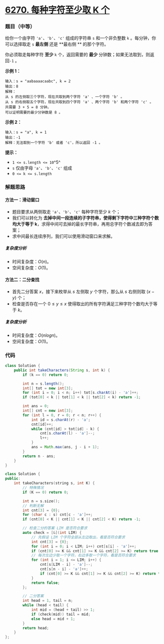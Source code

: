 # [6270. 每种字符至少取 K 个](https://leetcode.cn/problems/take-k-of-each-character-from-left-and-right/)

### 题目（中等）

给你一个由字符 `'a'`、`'b'`、`'c'` 组成的字符串 `s` 和一个非负整数 `k` 。每分钟，你可以选择取走 `s` **最左侧** 还是 **最右侧
** 的那个字符。

你必须取走每种字符 **至少** `k` 个，返回需要的 **最少** 分钟数；如果无法取到，则返回`-1` 。

**示例 1：**

```
输入：s = "aabaaaacaabc", k = 2
输出：8
解释：
从 s 的左侧取三个字符，现在共取到两个字符 'a' 、一个字符 'b' 。
从 s 的右侧取五个字符，现在共取到四个字符 'a' 、两个字符 'b' 和两个字符 'c' 。
共需要 3 + 5 = 8 分钟。
可以证明需要的最少分钟数是 8 。
```

**示例 2：**

```
输入：s = "a", k = 1
输出：-1
解释：无法取到一个字符 'b' 或者 'c'，所以返回 -1 。
```

**提示：**

* `1 <= s.length <= 10`^5^
* `s` 仅由字母 `'a'`、`'b'`、`'c'` 组成
* `0 <= k <= s.length`

### 解题思路

#### 方法一：滑动窗口

- 题目要求从两侧取走 `'a'`、`'b'`、`'c'` 每种字符至少 $k$ 个；
- 我们可以转化为 **去掉中间一段连续的子字符串，使得剩下字符中三种字符个数均大于等于 k**，求得中间可去掉的最长字符串，再用总字符个数减去即为答案；
- 求中间最长连续序列，我们可以使用滑动窗口来求解。

##### 复杂度分析

- 时间复杂度：$O(n)$。
- 空间复杂度：$O(1)$。

#### 方法二：二分查找

- 首先二分答案 $x$，接下来枚举从 $s$ 左侧取 $y$ 个字符，那么从 $s$ 右侧则取 $(x - y)$ 个；
- 检查是否存在一个 $0 \le y \le x$ 使得取出的所有字符满足三种字符个数均大于等于 $k$。

##### 复杂度分析

- 时间复杂度：$O(nlogn)$。
- 空间复杂度：$O(1)$。

### 代码

```java
class Solution {
    public int takeCharacters(String s, int k) {
        if (k == 0) return 0;

        int n = s.length();
        int[] tot = new int[3];
        for (int i = 0; i < n; i++) tot[s.charAt(i) - 'a']++;
        if (tot[0] < k || tot[1] < k || tot[2] < k) return -1;

        int ans = 0;
        int[] cnt = new int[3];
        for (int l = 0, r = 0; r < n; r++) {
            int id = s.charAt(r) - 'a';
            cnt[id]++;
            while (cnt[id] > tot[id] - k) {
                cnt[s.charAt(l) - 'a']--;
                l++;
            }
            ans = Math.max(ans, j - i + 1);
        }
        return n - ans;
    }
}
```

```cpp
class Solution {
public:
    int takeCharacters(string s, int K) {
        // 特殊情况
        if (K == 0) return 0;

        int n = s.size();
        // 判断无解
        int cnt[3] = {0};
        for (char c : s) cnt[c - 'a']++;
        if (cnt[0] < K || cnt[1] < K || cnt[2] < K) return -1;

        // 检查二分的答案 LIM 是否符合要求
        auto check = [&](int LIM) {
            // 先假设 LIM 个字符全部从左边取出，看是否符合要求
            int cnt[3] = {0};
            for (int i = 0; i < LIM; i++) cnt[s[i] - 'a']++;
            if (cnt[0] >= K && cnt[1] >= K && cnt[2] >= K) return true;
            // 每次左边少取一个字符，右边多取一个字符，看是否符合要求
            for (int i = 1; i <= LIM; i++) {
                cnt[s[LIM - i] - 'a']--;
                cnt[s[n - i] - 'a']++;
                if (cnt[0] >= K && cnt[1] >= K && cnt[2] >= K) return true;
            }
            return false;
        };

        // 二分答案
        int head = 1, tail = n;
        while (head < tail) {
            int mid = (head + tail) >> 1;
            if (check(mid)) tail = mid;
            else head = mid + 1;
        }
        return head;
    }
};
```
